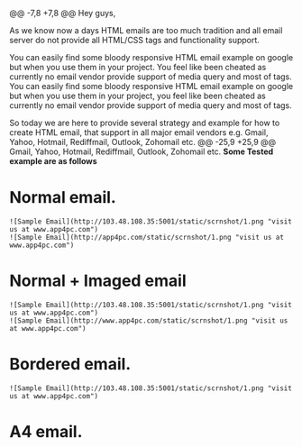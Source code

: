 @@ -7,8 +7,8 @@ Hey guys,

As we know now a days HTML emails are too much tradition and all email server do not provide all HTML/CSS tags and functionality support.

You can easily find some bloody responsive HTML email example on google but when you use them in your project.
You feel like been cheated as currently no email vendor provide support of media query and most of tags.
You can easily find some bloody responsive HTML email example on google but when you use them in your project,
you feel like been cheated as currently no email vendor provide support of media query and most of tags.

So today we are here to provide several strategy and example for how to create HTML email, that support in all major email vendors e.g.
Gmail, Yahoo, Hotmail, Rediffmail, Outlook, Zohomail etc.
@@ -25,9 +25,9 @@ Gmail, Yahoo, Hotmail, Rediffmail, Outlook, Zohomail etc.
**Some Tested example are as follows**
	
# Normal email.
    ![Sample Email](http://103.48.108.35:5001/static/scrnshot/1.png "visit us at www.app4pc.com")
    ![Sample Email](http://app4pc.com/static/scrnshot/1.png "visit us at www.app4pc.com")
# Normal + Imaged email
	![Sample Email](http://103.48.108.35:5001/static/scrnshot/1.png "visit us at www.app4pc.com")
	![Sample Email](http://www.app4pc.com/static/scrnshot/1.png "visit us at www.app4pc.com")
# Bordered email.
	![Sample Email](http://103.48.108.35:5001/static/scrnshot/1.png "visit us at www.app4pc.com")
# A4 email.
